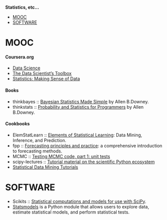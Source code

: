 **Statistics, etc...**

* [MOOC](#mooc)
* [SOFTWARE](#software)


# MOOC
#### Coursera.org   
* [Data Science](https://www.coursera.org/specialization/jhudatascience/1)
* [The Data Scientist’s Toolbox](https://www.coursera.org/course/datascitoolbox)
* [Statistics: Making Sense of Data](https://www.coursera.org/course/introstats)

#### Books
* thinkbayes :: [Bayesian Statistics Made Simple](http://www.greenteapress.com/thinkbayes/) by Allen B.Downey.
* thinkstats :: [Probability and Statistics for Programmers](http://greenteapress.com/thinkstats/) by Allen B.Downey.

#### Cookbooks
* ElemStatLearn :: [Elements of Statistical Learning](http://statweb.stanford.edu/~tibs/ElemStatLearn/): Data Mining, Inference, and Prediction.
* fpp :: [Forecasting principles and practice](https://www.otexts.org/fpp/): a comprehensive introduction to forecasting methods.
* MCMC :: [Testing MCMC code, part 1: unit tests](https://hips.seas.harvard.edu/blog/2013/05/20/testing-mcmc-code-part-1-unit-tests/)
* scipy-lectures :: [Tutorial material on the scientific Python ecosystem](http://scipy-lectures.github.io)
* [Statistical Data Mining Tutorials](http://www.autonlab.org/tutorials/)


# SOFTWARE
* Scikits :: [Statistical computations and models for use with SciPy](http://scikits.appspot.com/statsmodels). 
* [Statsmodels](http://statsmodels.sourceforge.net) is a Python module that allows users to explore data, estimate statistical models, and perform statistical tests.

